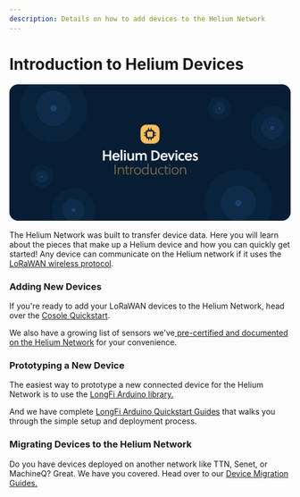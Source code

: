 ```yaml
---
description: Details on how to add devices to the Helium Network
---
```


# Introduction to Helium Devices



![](../.gitbook/assets/artboard-copy-26.jpg)

The Helium Network was built to transfer device data. Here you will learn about the pieces that make up a Helium device and how you can quickly get started! Any device can communicate on the Helium network if it uses the [LoRaWAN wireless protocol](https://lora-alliance.org/about-lorawan).

### Adding New Devices

If you're ready to add your LoRaWAN devices to the Helium Network, head over the [Co](../console/quickstart.md)[sole Quickstart](../console/quickstart.md).

We also have a growing list of sensors we've[ pre-certified and documented on the Helium Network](lorawan-devices/) for your convenience.

### Prototyping a New Device

The easiest way to prototype a new connected device for the Helium Network is to use the [LongFi Arduino library.](https://github.com/helium/longfi-arduino) 

And we have complete [LongFi Arduino Quickstart Guides](arduino-quickstart/) that walks you through the simple setup and deployment process.

### Migrating Devices to the Helium Network

Do you have devices deployed on another network like TTN, Senet, or MachineQ? Great. We have you covered. Head over to our [Device Migration Guides.](migrating-devices-to-helium/)

